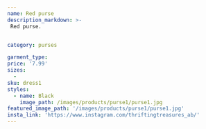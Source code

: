 ```yaml
---
name: Red purse
description_markdown: >-
 Red purse.


category: purses

garment_type:
price: '7.99'
sizes:
  -
sku: dress1
styles:
  - name: Black
    image_path: /images/products/purse1/purse1.jpg
featured_image_path: '/images/products/purse1/purse1.jpg'
insta_link: 'https://www.instagram.com/thriftingtreasures_ab/'
---
```

